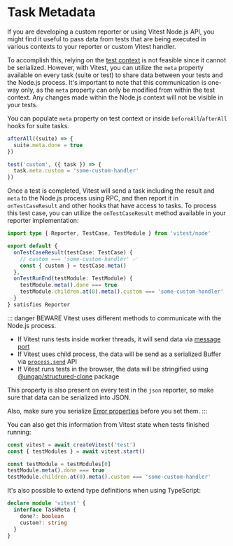 # Task Metadata

If you are developing a custom reporter or using Vitest Node.js API, you might find it useful to pass data from tests that are being executed in various contexts to your reporter or custom Vitest handler.

To accomplish this, relying on the [test context](/guide/test-context) is not feasible since it cannot be serialized. However, with Vitest, you can utilize the `meta` property available on every task (suite or test) to share data between your tests and the Node.js process. It's important to note that this communication is one-way only, as the `meta` property can only be modified from within the test context. Any changes made within the Node.js context will not be visible in your tests.

You can populate `meta` property on test context or inside `beforeAll`/`afterAll` hooks for suite tasks.

```ts
afterAll((suite) => {
  suite.meta.done = true
})

test('custom', ({ task }) => {
  task.meta.custom = 'some-custom-handler'
})
```

Once a test is completed, Vitest will send a task including the result and `meta` to the Node.js process using RPC, and then report it in `onTestCaseResult` and other hooks that have access to tasks. To process this test case, you can utilize the `onTestCaseResult` method available in your reporter implementation:

```ts [custom-reporter.js]
import type { Reporter, TestCase, TestModule } from 'vitest/node'

export default {
  onTestCaseResult(testCase: TestCase) {
    // custom === 'some-custom-handler' ✅
    const { custom } = testCase.meta()
  },
  onTestRunEnd(testModule: TestModule) {
    testModule.meta().done === true
    testModule.children.at(0).meta().custom === 'some-custom-handler'
  }
} satisfies Reporter
```

::: danger BEWARE
Vitest uses different methods to communicate with the Node.js process.

- If Vitest runs tests inside worker threads, it will send data via [message port](https://developer.mozilla.org/en-US/docs/Web/API/MessagePort)
- If Vitest uses child process, the data will be send as a serialized Buffer via [`process.send`](https://nodejs.org/api/process.html#processsendmessage-sendhandle-options-callback) API
- If Vitest runs tests in the browser, the data will be stringified using [@ungap/structured-clone](https://www.npmjs.com/package/@ungap/structured-clone) package

This property is also present on every test in the `json` reporter, so make sure that data can be serialized into JSON.

Also, make sure you serialize [Error properties](https://developer.mozilla.org/en-US/docs/Web/API/Web_Workers_API/Structured_clone_algorithm#error_types) before you set them.
:::

You can also get this information from Vitest state when tests finished running:

```ts
const vitest = await createVitest('test')
const { testModules } = await vitest.start()

const testModule = testModules[0]
testModule.meta().done === true
testModule.children.at(0).meta().custom === 'some-custom-handler'
```

It's also possible to extend type definitions when using TypeScript:

```ts
declare module 'vitest' {
  interface TaskMeta {
    done?: boolean
    custom?: string
  }
}
```

